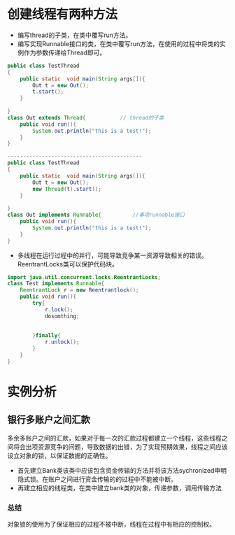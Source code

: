 # 创建线程有两种方法

* 编写thread的子类，在类中覆写run方法。
* 编写实现Runnable接口的类，在类中覆写run方法，在使用的过程中将类的实例作为参数传递给Thread即可。

```java
public class TestThread
{
	public static  void main(String args[]){
		Out t = new Out();
        t.start();
	}
	
}
class Out extends Thread{			// thread的子类
	public void run(){
		System.out.println("this is a test!");
	}
}

-------------------------------------------
public class TestThread
{
	public static  void main(String args[]){
		Out t = new Out();
		new Thread(t).start();
	}
	
}
class Out implements Runnable{			//事项runnable接口
	public void run(){
		System.out.println("this is a test!");
	}
}
```

* 多线程在运行过程中的并行，可能导致竞争某一资源导致相关的错误。ReentrantLocks类可以保护代码块。



```java
import java.util.concurrent.locks.ReentrantLocks;
class Test implements Runnable{
    ReentrantLock r = new Reentrantlock();
    public void run(){
        try{
            r.lock();
            dosomthing;
            
            
        }finally{
            r.unlock();
        }
    }
}
```

# 实例分析

## 银行多账户之间汇款

多余多账户之间的汇款，如果对于每一次的汇款过程都建立一个线程，这些线程之间将会出项资源竞争的问题，导致数据的出错，为了实现预期效果，线程之间应该设立对象的锁，以保证数据的正确性。

* 首先建立Bank类该类中应该包含资金传输的方法并将该方法sychronized申明隐式锁。在账户之间进行资金传输的的过程中不能被中断。
* 再建立相应的线程类，在类中建立bank类的对象，传递参数，调用传输方法



### 总结

对象锁的使用为了保证相应的过程不被中断，线程在过程中有相应的控制权。